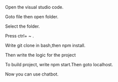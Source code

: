 Open the visual studio code.

Goto file then open folder.

Select the folder.

Press ctrl+ ~ .

Write git clone in bash,then npm install.

Then write the logic for the project

To build project, write npm start.Then goto localhost.

Now you can use chatbot.
